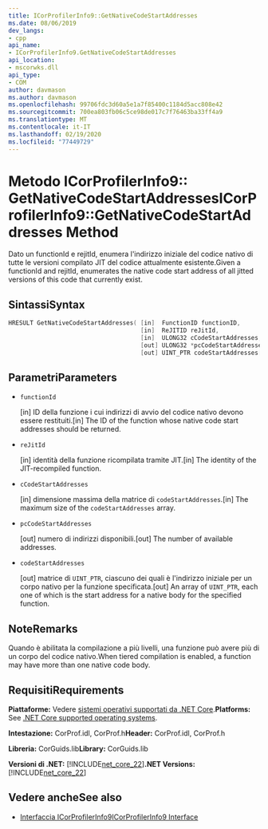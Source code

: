 ```yaml
---
title: ICorProfilerInfo9::GetNativeCodeStartAddresses
ms.date: 08/06/2019
dev_langs:
- cpp
api_name:
- ICorProfilerInfo9.GetNativeCodeStartAddresses
api_location:
- mscorwks.dll
api_type:
- COM
author: davmason
ms.author: davmason
ms.openlocfilehash: 99706fdc3d60a5e1a7f85400c1184d5acc808e42
ms.sourcegitcommit: 700ea803fb06c5ce98de017c7f76463ba33ff4a9
ms.translationtype: MT
ms.contentlocale: it-IT
ms.lasthandoff: 02/19/2020
ms.locfileid: "77449729"
---
```

# <a name="icorprofilerinfo9getnativecodestartaddresses-method"></a><span data-ttu-id="4d865-102">Metodo ICorProfilerInfo9:: GetNativeCodeStartAddresses</span><span class="sxs-lookup"><span data-stu-id="4d865-102">ICorProfilerInfo9::GetNativeCodeStartAddresses Method</span></span>

<span data-ttu-id="4d865-103">Dato un functionId e rejitId, enumera l'indirizzo iniziale del codice nativo di tutte le versioni compilato JIT del codice attualmente esistente.</span><span class="sxs-lookup"><span data-stu-id="4d865-103">Given a functionId and rejitId, enumerates the native code start address of all jitted versions of this code that currently exist.</span></span>

## <a name="syntax"></a><span data-ttu-id="4d865-104">Sintassi</span><span class="sxs-lookup"><span data-stu-id="4d865-104">Syntax</span></span>

```cpp
HRESULT GetNativeCodeStartAddresses( [in]  FunctionID functionID,
                                     [in]  ReJITID reJitId,
                                     [in]  ULONG32 cCodeStartAddresses,
                                     [out] ULONG32 *pcCodeStartAddresses,
                                     [out] UINT_PTR codeStartAddresses[]);
```

## <a name="parameters"></a><span data-ttu-id="4d865-105">Parametri</span><span class="sxs-lookup"><span data-stu-id="4d865-105">Parameters</span></span>

- `functionId`

  <span data-ttu-id="4d865-106">\[in] ID della funzione i cui indirizzi di avvio del codice nativo devono essere restituiti.</span><span class="sxs-lookup"><span data-stu-id="4d865-106">\[in] The ID of the function whose native code start addresses should be returned.</span></span>

- `reJitId`

  <span data-ttu-id="4d865-107">\[in] identità della funzione ricompilata tramite JIT.</span><span class="sxs-lookup"><span data-stu-id="4d865-107">\[in] The identity of the JIT-recompiled function.</span></span>

- `cCodeStartAddresses`

  <span data-ttu-id="4d865-108">\[in] dimensione massima della matrice di `codeStartAddresses`.</span><span class="sxs-lookup"><span data-stu-id="4d865-108">\[in] The maximum size of the `codeStartAddresses` array.</span></span>

- `pcCodeStartAddresses`

  <span data-ttu-id="4d865-109">\[out] numero di indirizzi disponibili.</span><span class="sxs-lookup"><span data-stu-id="4d865-109">\[out] The number of available addresses.</span></span>

- `codeStartAddresses`

  <span data-ttu-id="4d865-110">\[out] matrice di `UINT_PTR`, ciascuno dei quali è l'indirizzo iniziale per un corpo nativo per la funzione specificata.</span><span class="sxs-lookup"><span data-stu-id="4d865-110">\[out] An array of `UINT_PTR`, each one of which is the start address for a native body for the specified function.</span></span>

## <a name="remarks"></a><span data-ttu-id="4d865-111">Note</span><span class="sxs-lookup"><span data-stu-id="4d865-111">Remarks</span></span>

<span data-ttu-id="4d865-112">Quando è abilitata la compilazione a più livelli, una funzione può avere più di un corpo del codice nativo.</span><span class="sxs-lookup"><span data-stu-id="4d865-112">When tiered compilation is enabled, a function may have more than one native code body.</span></span>

## <a name="requirements"></a><span data-ttu-id="4d865-113">Requisiti</span><span class="sxs-lookup"><span data-stu-id="4d865-113">Requirements</span></span>

<span data-ttu-id="4d865-114">**Piattaforme:** Vedere [sistemi operativi supportati da .NET Core](../../../core/install/dependencies.md?pivots=os-windows).</span><span class="sxs-lookup"><span data-stu-id="4d865-114">**Platforms:** See [.NET Core supported operating systems](../../../core/install/dependencies.md?pivots=os-windows).</span></span>

<span data-ttu-id="4d865-115">**Intestazione:** CorProf.idl, CorProf.h</span><span class="sxs-lookup"><span data-stu-id="4d865-115">**Header:** CorProf.idl, CorProf.h</span></span>

<span data-ttu-id="4d865-116">**Libreria:** CorGuids.lib</span><span class="sxs-lookup"><span data-stu-id="4d865-116">**Library:** CorGuids.lib</span></span>

<span data-ttu-id="4d865-117">**Versioni di .NET:** [!INCLUDE[net_core_22](../../../../includes/net-core-22-md.md)]</span><span class="sxs-lookup"><span data-stu-id="4d865-117">**.NET Versions:** [!INCLUDE[net_core_22](../../../../includes/net-core-22-md.md)]</span></span>

## <a name="see-also"></a><span data-ttu-id="4d865-118">Vedere anche</span><span class="sxs-lookup"><span data-stu-id="4d865-118">See also</span></span>

- [<span data-ttu-id="4d865-119">Interfaccia ICorProfilerInfo9</span><span class="sxs-lookup"><span data-stu-id="4d865-119">ICorProfilerInfo9 Interface</span></span>](icorprofilerinfo9-interface.md)
